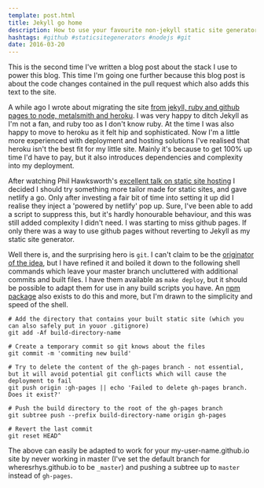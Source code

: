 ```yaml
---
template: post.html
title: Jekyll go home
description: How to use your favourite non-jekyll static site generator with github pages
hashtags: #github #staticsitegenerators #nodejs #git
date: 2016-03-20
---
```


This is the second time I've written a blog post about the stack I use to power this blog. This time I'm going one further because this blog post is about the code changes contained in the pull request which also adds this text to the site. 

A while ago I wrote about migrating the site [from jekyll, ruby and github pages to node, metalsmith and heroku](http://www.wheresrhys.co.uk/2014/a-new-stack-or-many-hippo-returns/). I was very happy to ditch Jekyll as I'm not a fan, and ruby too as I don't know ruby. At the time I was also happy to move to heroku as it felt hip and sophisticated. Now I'm a little more experienced with deployment and hosting solutions I've realised that heroku isn't the best fit for my little site. Mainly it's because to get 100% up time I'd have to pay, but it also introduces dependencies and complexity into my deployment.

After watching Phil Hawksworth's [excellent talk on static site hosting](https://vimeo.com/145138875) I decided I should try something more tailor made for static sites, and gave netlify a go. Only after investing a fair bit of time into setting it up did I realise they inject a 'powered by netlify' pop up. Sure, I've been able to add a script to suppress this, but it's hardly honourable behaviour, and this was still added complexity I didn't need. I was starting to miss github pages. If only there was a way to use github pages without reverting to Jekyll as my static site generator.

Well there is, and the surprising hero is `git`. I can't claim to be the [originator of the idea](https://gist.github.com/cobyism/4730490), but I have refined it and boiled it down to the following shell commands which leave your master branch uncluttered with additional commits and built files. I have them available as `make deploy`, but it should be possible to adapt them for use in any build scripts you have. An [npm package](https://www.npmjs.com/package/gh-pages) also exists to do this and more, but I'm drawn to the simplicity and speed of the shell.

    # Add the directory that contains your built static site (which you can also safely put in youor .gitignore)
    git add -Af build-directory-name
    
    # Create a temporary commit so git knows about the files
    git commit -m 'commiting new build'
    
    # Try to delete the content of the gh-pages branch - not essential, but it will avoid potential git conflicts which will cause the deployment to fail
    git push origin :gh-pages || echo 'Failed to delete gh-pages branch. Does it exist?'
    
    # Push the build directory to the root of the gh-pages branch
    git subtree push --prefix build-directory-name origin gh-pages
    
    # Revert the last commit
    git reset HEAD^
    

The above can easily be adapted to work for your my-user-name.github.io site by never working in master (I've set the default branch for wheresrhys.github.io to be `_master`) and pushing a subtree up to `master` instead of `gh-pages`.

